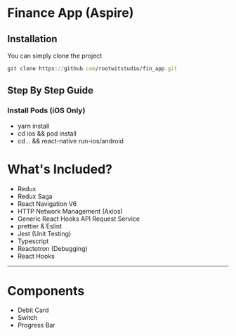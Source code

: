 <h1>Finance App (Aspire)</h1>

## Installation

You can simply clone the project

```ruby
git clone https://github.com/rootwitstudio/fin_app.git
```

## Step By Step Guide

### Install Pods (iOS Only)

- yarn install
- cd ios && pod install
- cd .. && react-native run-ios/android

# What's Included?

- Redux
- Redux Saga
- React Navigation V6
- HTTP Network Management (Axios)
- Generic React Hooks API Request Service
- prettier & Eslint
- Jest (Unit Testing)
- Typescript
- Reactotron (Debugging)
- React Hooks

<hr>

# Components

- Debit Card
- Switch
- Progress Bar

